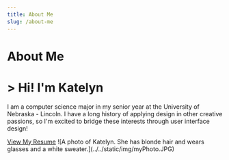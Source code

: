 ```yaml
---
title: About Me
slug: /about-me
---
```


# About Me

<div>
    <table className="about-me">
        <tc>
            <h1>> Hi! I'm Katelyn</h1>
            <p>I am a computer science major in my senior year at the University of Nebraska - Lincoln. I have a long history of applying design in other creative passions, so I'm excited to bridge these interests through user interface design!</p>
            <a className="resumeLink" href="./resume">View My Resume</a>
        </tc>
        <tc>
            ![A photo of Katelyn. She has blonde hair and wears glasses and a white sweater.](../../static/img/myPhoto.JPG)
        </tc>
    </table>
</div>

<!-- Add more content about yourself -->
